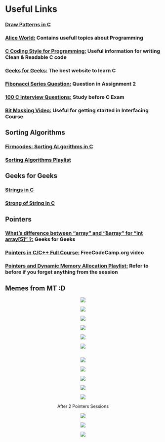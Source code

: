 # Useful Links

### [Draw Patterns in C](https://www.youtube.com/watch?v=q-D8BKfYKn4)  

### [Alice World:](https://aticleworld.com/) Contains usefull topics about Programming  

### [C Coding Style for Programming:](https://www.cas.mcmaster.ca/~carette/SE3M04/2004/slides/CCodingStyle.html) Useful information for writing Clean & Readable C code  

### [Geeks for Geeks:](https://www.geeksforgeeks.org/c-programming-language/) The best website to learn C

### [Fibonacci Series Question:](https://www.youtube.com/watch?v=dxyYP3BSdcQ) Question in Assignment 2

### [100 C Interview Questions:](https://aticleworld.com/c-interview-questions/#.WiBj2dD5zfQ.facebook) Study before C Exam

### [Bit Masking Video:](https://www.youtube.com/watch?v=QXaW5lj7Rs0) Useful for getting started in Interfacing Course

## Sorting Algorithms
### [Firmcodes: Sorting ALgorithms in C](http://www.firmcodes.com/sorting-algorithms-in-c/) 

### [Sorting Algorithms Playlist](https://www.youtube.com/playlist?list=PLqM7alHXFySHrGIxeBOo4-mKO4H8j2knW)

## Geeks for Geeks
### [Strings in C](https://www.geeksforgeeks.org/strings-in-c/) 

### [Strong of String in C](https://www.geeksforgeeks.org/storage-for-strings-in-c/) 

## Pointers
### [What’s difference between “array” and “&array” for “int array[5]” ?:](https://www.geeksforgeeks.org/whats-difference-between-array-and-array-for-int-array5/) Geeks for Geeks

### [Pointers in C/C++ Full Course:](https://www.youtube.com/watch?v=zuegQmMdy8M) FreeCodeCamp.org video

### [Pointers and Dynamic Memory Allocation Playlist:](https://www.youtube.com/playlist?list=PL2_aWCzGMAwLZp6LMUKI3cc7pgGsasm2_) Refer to before if you forget anything from the session

## Memes from MT :D

<p align="center">
  <img src="https://scontent.fcai19-2.fna.fbcdn.net/v/t39.30808-6/451643631_10228685248948737_8244979834050108463_n.jpg?stp=dst-jpg_p180x540&_nc_cat=110&ccb=1-7&_nc_sid=aa7b47&_nc_ohc=u3BY6VUBtpwQ7kNvgEuYaiC&_nc_ht=scontent.fcai19-2.fna&oh=00_AYASOzpJn5tcRQVgZTMhVdLZMMfeFACuHUjrCK3LykFuaA&oe=66A85D5B" />
</p>

<p align="center">
  <img src="https://scontent.fcai19-2.fna.fbcdn.net/v/t39.30808-6/451482195_10228685251908811_7609953663177430924_n.jpg?stp=dst-jpg_p552x414&_nc_cat=107&ccb=1-7&_nc_sid=aa7b47&_nc_ohc=Kf1lXGAzGOQQ7kNvgHL8_3n&_nc_ht=scontent.fcai19-2.fna&oh=00_AYAbMpKr9SFd2Qe9-Z5wbchLywcPotbrnbGGmWrrbCRkRg&oe=66A86EBC" />
</p>

<p align="center">
  <img src="https://scontent.fcai19-2.fna.fbcdn.net/v/t39.30808-6/451643039_10228685254348872_4683841720192149966_n.jpg?_nc_cat=102&ccb=1-7&_nc_sid=aa7b47&_nc_ohc=RFeo5kvt7IYQ7kNvgGuTR1S&_nc_ht=scontent.fcai19-2.fna&oh=00_AYC_vs-k6rkqR1mUO85f99yPBbLW5qDg9dcdcyw9otPNDg&oe=66A84677" />
</p>

<p align="center">
  <img src="https://scontent.fcai19-2.fna.fbcdn.net/v/t39.30808-6/451691508_10228685257828959_6647255679051978311_n.jpg?stp=dst-jpg_s720x720&_nc_cat=104&ccb=1-7&_nc_sid=aa7b47&_nc_ohc=PSB1jQhqmA0Q7kNvgFnZZgG&_nc_ht=scontent.fcai19-2.fna&oh=00_AYD-lvFcVvs35fYZ1gvtbIWc3bS-mBARI6b9EfEdSAoaEA&oe=66A85AFE" />
</p>

<p align="center">
  <img src="https://scontent.fcai19-2.fna.fbcdn.net/v/t39.30808-6/451558065_10228685266589178_4339527458199786347_n.jpg?stp=dst-jpg_p526x296&_nc_cat=110&ccb=1-7&_nc_sid=aa7b47&_nc_ohc=MobPkgcPeHYQ7kNvgEfxoVS&_nc_ht=scontent.fcai19-2.fna&oh=00_AYAu0G16tetFc02L0bt9qpWMkD1mWKJe7BEUgff8n2jntg&oe=66A842C0" />
</p>

<p align="center">
  <img src="https://scontent.fcai19-2.fna.fbcdn.net/v/t39.30808-6/451545455_10228685246308671_1173976417972233016_n.jpg?stp=dst-jpg_s600x600&_nc_cat=109&ccb=1-7&_nc_sid=aa7b47&_nc_ohc=dU8dmseIHsIQ7kNvgHyhHgw&_nc_ht=scontent.fcai19-2.fna&oh=00_AYCWSEIe5iQ4yhcViXk6khTImTt_haRkA4Pd1NIERwP-UQ&oe=66A86714" />
</p>

<p align="center">
  <img src="" />
</p>

<p align="center">
  <img src="https://scontent.fcai19-2.fna.fbcdn.net/v/t39.30808-6/452669461_10228742158051429_701940174735551798_n.jpg?_nc_cat=103&ccb=1-7&_nc_sid=aa7b47&_nc_ohc=_EgrgE4fjwMQ7kNvgH3PbhV&_nc_ht=scontent.fcai19-2.fna&oh=00_AYDp-wdXJIJ7pAARwruzfHlYKit3LyJg4SUwafMpEl1hew&oe=66A84752" />
</p>

<p align="center">
  <img src="https://scontent.fcai19-2.fna.fbcdn.net/v/t39.30808-6/452612616_10228742161651519_8579832235820116230_n.jpg?_nc_cat=107&ccb=1-7&_nc_sid=aa7b47&_nc_ohc=a1zXedk9_TgQ7kNvgG5764J&_nc_ht=scontent.fcai19-2.fna&oh=00_AYDEtQqLJTdL4TlIhGYhzDAN0ATXveU8MzGvAe6qk2Kmlg&oe=66A87426" />
</p>

<p align="center">
  <img src="https://scontent.fcai2-2.fna.fbcdn.net/v/t39.30808-6/453490783_10228793368971670_2343680378146138956_n.jpg?stp=dst-jpg_p526x296&_nc_cat=111&ccb=1-7&_nc_sid=aa7b47&_nc_ohc=h7QWqlghtaYQ7kNvgHdLCVw&_nc_ht=scontent.fcai2-2.fna&gid=Am70V1rqpDWkQc8OkrShZa0&oh=00_AYBibGGTw2MEUqCOeOZ8iyjXKsxn-2uZ8r-TUY1FCZU9Jw&oe=66AF3306 "/>
</p>

<p align="center">
  <img src="https://scontent.fcai2-1.fna.fbcdn.net/v/t39.30808-6/453262280_10228793364051547_680892583290174115_n.jpg?stp=dst-jpg_p526x296&_nc_cat=102&ccb=1-7&_nc_sid=aa7b47&_nc_ohc=YwTlLJvhw2YQ7kNvgEXCC40&_nc_ht=scontent.fcai2-1.fna&oh=00_AYDJWdeztjffkXSic9IAhYSWXKtqwDK3RBjwgLL1vcId4g&oe=66AF697A"/>
</p>

<p align="center">
  <img src="https://scontent.fcai2-2.fna.fbcdn.net/v/t39.30808-6/453739296_870492088321331_8892835473770777498_n.jpg?stp=dst-jpg_p75x225&_nc_cat=111&ccb=1-7&_nc_sid=bd9a62&_nc_ohc=-85LxUKcpSAQ7kNvgH26P99&_nc_ht=scontent.fcai2-2.fna&oh=00_AYBeKmr8suIXRJG21qYfKpAcur6nVj5FM_vaSpt8O__RLA&oe=66AF4108 "/>
</p>
<p align = "center">
After 2 Pointers Sessions
</p>

<p align="center">
  <img src=" https://scontent.fcai2-2.fna.fbcdn.net/v/t39.30808-6/453105650_10228793381331979_2531873535926111409_n.jpg?stp=dst-jpg_p526x296&_nc_cat=100&ccb=1-7&_nc_sid=aa7b47&_nc_ohc=_4M8BOa4rW0Q7kNvgF7xio3&_nc_ht=scontent.fcai2-2.fna&oh=00_AYAAka2DPeVYpmiVVDfb2wqAcWpap4gEoFj5dMWuvgsvLw&oe=66AF332E"/>
</p>



<p align="center">
  <img src=" https://scontent.fcai2-1.fna.fbcdn.net/v/t39.30808-6/453274274_10228793374371805_5527509957656026566_n.jpg?stp=dst-jpg_p180x540&_nc_cat=103&ccb=1-7&_nc_sid=aa7b47&_nc_ohc=3fHCM4tV4AAQ7kNvgGirqQI&_nc_ht=scontent.fcai2-1.fna&oh=00_AYDmHrqXcbxKK0cy4xk98hibMDf9pAx5CbKS2JfKFkBBMw&oe=66AF5027"/>
</p>

<p align="center">
  <img src="https://scontent.fcai2-1.fna.fbcdn.net/v/t39.30808-6/453190035_10228793359691438_615634423566165893_n.jpg?_nc_cat=106&ccb=1-7&_nc_sid=aa7b47&_nc_ohc=s53CpNNBBYoQ7kNvgF7iFaS&_nc_ht=scontent.fcai2-1.fna&oh=00_AYAU4TlGmqTXvwCe4ozpeF9b3sgV0B7GgVvypPx-Jpxdew&oe=66AF5908 "/>
</p>